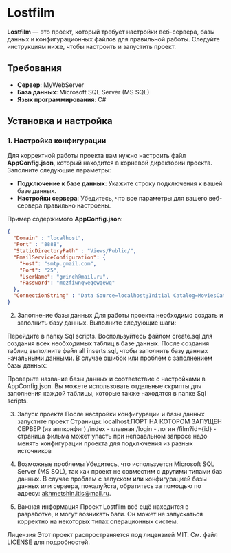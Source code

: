 # Lostfilm

**Lostfilm** — это проект, который требует настройки веб-сервера, базы данных и конфигурационных файлов для правильной работы. Следуйте инструкциям ниже, чтобы настроить и запустить проект.

## Требования

- **Сервер**: MyWebServer
- **База данных**: Microsoft SQL Server (MS SQL)
- **Язык программирования**: C#

## Установка и настройка

### 1. Настройка конфигурации

Для корректной работы проекта вам нужно настроить файл **AppConfig.json**, который находится в корневой директории проекта. Заполните следующие параметры:

- **Подключение к базе данных**: Укажите строку подключения к вашей базе данных.
- **Настройки сервера**: Убедитесь, что все параметры для вашего веб-сервера правильно настроены.

Пример содержимого **AppConfig.json**:

```json
{
  "Domain" : "localhost",
  "Port" : "8888", 
  "StaticDirectoryPath" : "Views/Public/",
  "EmailServiceConfiguration": {
    "Host": "smtp.gmail.com",
    "Port": "25",
    "UserName": "grinch@mail.ru",
    "Password": "mqzfiwnqweqewqewq"
  },
  "ConnectionString" : "Data Source=localhost;Initial Catalog=MoviesCatalog;User ID=sa;Password=P@ssw0rd;Trust Server Certificate=true;"
}
```
2. Заполнение базы данных
Для работы проекта необходимо создать и заполнить базу данных. Выполните следующие шаги:

Перейдите в папку Sql scripts.
Воспользуйтесь файлом create.sql для создания всех необходимых таблиц в базе данных.
После создания таблиц выполните файл all inserts.sql, чтобы заполнить базу данных начальными данными.
В случае ошибок или проблем с заполнением базы данных:

Проверьте название базы данных и соответствие с настройками в AppConfig.json.
Вы можете использовать отдельные скрипты для заполнения каждой таблицы, которые также находятся в папке Sql scripts.

3. Запуск проекта
После настройки конфигурации и базы данных запустите проект
Страницы:
localhost:ПОРТ НА КОТОРОМ ЗАПУЩЕН СЕРВЕР (из аппконфиг)
 /index - главная
/login - логин
/film?id={id} - страница фильма
может упасть при неправльном запросе
надо менять конфигурации проекта для подключения из разных источников


5. Возможные проблемы
Убедитесь, что используется Microsoft SQL Server (MS SQL), так как проект не совместим с другими типами баз данных.
В случае проблем с запуском или конфигурацией базы данных или сервера, пожалуйста, обратитесь за помощью по адресу: akhmetshin.itis@mail.ru.
6. Важная информация
Проект Lostfilm всё ещё находится в разработке, и могут возникать баги. Он может не запускаться корректно на некоторых типах операционных систем.

Лицензия
Этот проект распространяется под лицензией MIT. См. файл LICENSE для подробностей.
